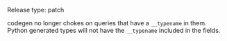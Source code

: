 Release type: patch

codegen no longer chokes on queries that have a `__typename` in them.
Python generated types will not have the `__typename` included in the fields.
